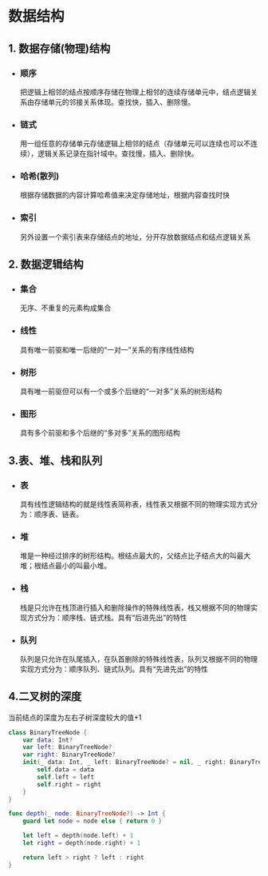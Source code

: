 # 数据结构

## 1. 数据存储(物理)结构

- ### 顺序
  
    把逻辑上相邻的结点按顺序存储在物理上相邻的连续存储单元中，结点逻辑关系由存储单元的邻接关系体现。查找快，插入、删除慢。

- ### 链式
  
    用一组任意的存储单元存储逻辑上相邻的结点（存储单元可以连续也可以不连续），逻辑关系记录在指针域中。查找慢，插入、删除快。

- ### 哈希(散列)

    根据存储数据的内容计算哈希值来决定存储地址，根据内容查找时快
  
- ### 索引

    另外设置一个索引表来存储结点的地址，分开存放数据结点和结点逻辑关系

## 2. 数据逻辑结构

- ### 集合

    无序、不重复的元素构成集合

- ### 线性

    具有唯一前驱和唯一后继的“一对一”关系的有序线性结构

- ### 树形

    具有唯一前驱但可以有一个或多个后继的“一对多”关系的树形结构

- ### 图形

    具有多个前驱和多个后继的“多对多”关系的图形结构

## 3.表、堆、栈和队列

- ### 表

    具有线性逻辑结构的就是线性表简称表，线性表又根据不同的物理实现方式分为：顺序表、链表。

- ### 堆

    堆是一种经过排序的树形结构。根结点最大的，父结点比子结点大的叫最大堆；根结点最小的叫最小堆。

- ### 栈

    栈是只允许在栈顶进行插入和删除操作的特殊线性表，栈又根据不同的物理实现方式分为：顺序栈、链式栈。具有“后进先出”的特性

- ### 队列

    队列是只允许在队尾插入，在队首删除的特殊线性表，队列又根据不同的物理实现方式分为：顺序队列、链式队列。具有“先进先出”的特性

## 4.二叉树的深度

当前结点的深度为左右子树深度较大的值+1

```swift
class BinaryTreeNode {
    var data: Int?
    var left: BinaryTreeNode?
    var right: BinaryTreeNode?
    init(_ data: Int, _ left: BinaryTreeNode? = nil, _ right: BinaryTreeNode? = nil) {
        self.data = data
        self.left = left
        self.right = right
    }
}

func depth(_ node: BinaryTreeNode?) -> Int {
    guard let node = node else { return 0 }

    let left = depth(node.left) + 1
    let right = depth(node.right) + 1

    return left > right ? left : right
}
```
